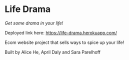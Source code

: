 # Life Drama

_Get some drama in your life!_

Deployed link here: https://life-drama.herokuapp.com/

Ecom website project that sells ways to spice up your life!

Built by Alice He, April Daly and Sara Parelhoff
